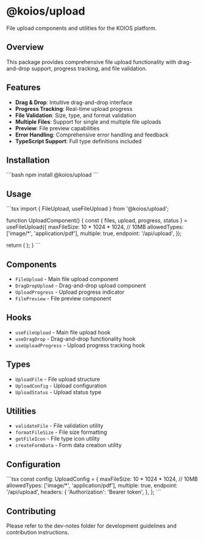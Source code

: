 # @koios/upload

File upload components and utilities for the KOIOS platform.

## Overview

This package provides comprehensive file upload functionality with drag-and-drop support, progress tracking, and file validation.

## Features

- **Drag & Drop**: Intuitive drag-and-drop interface
- **Progress Tracking**: Real-time upload progress
- **File Validation**: Size, type, and format validation
- **Multiple Files**: Support for single and multiple file uploads
- **Preview**: File preview capabilities
- **Error Handling**: Comprehensive error handling and feedback
- **TypeScript Support**: Full type definitions included

## Installation

\`\`\`bash
npm install @koios/upload
\`\`\`

## Usage

\`\`\`tsx
import { FileUpload, useFileUpload } from '@koios/upload';

function UploadComponent() {
  const { files, upload, progress, status } = useFileUpload({
    maxFileSize: 10 * 1024 * 1024, // 10MB
    allowedTypes: ['image/*', 'application/pdf'],
    multiple: true,
    endpoint: '/api/upload',
  });

  return (
    <FileUpload
      onUpload={upload}
      files={files}
      progress={progress}
      status={status}
    />
  );
}
\`\`\`

## Components

- `FileUpload` - Main file upload component
- `DragDropUpload` - Drag-and-drop upload component
- `UploadProgress` - Upload progress indicator
- `FilePreview` - File preview component

## Hooks

- `useFileUpload` - Main file upload hook
- `useDragDrop` - Drag-and-drop functionality hook
- `useUploadProgress` - Upload progress tracking hook

## Types

- `UploadFile` - File upload structure
- `UploadConfig` - Upload configuration
- `UploadStatus` - Upload status type

## Utilities

- `validateFile` - File validation utility
- `formatFileSize` - File size formatting
- `getFileIcon` - File type icon utility
- `createFormData` - Form data creation utility

## Configuration

\`\`\`tsx
const config: UploadConfig = {
  maxFileSize: 10 * 1024 * 1024, // 10MB
  allowedTypes: ['image/*', 'application/pdf'],
  multiple: true,
  endpoint: '/api/upload',
  headers: {
    'Authorization': 'Bearer token',
  },
};
\`\`\`

## Contributing

Please refer to the dev-notes folder for development guidelines and contribution instructions.
